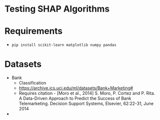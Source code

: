 # Testing SHAP Algorithms


# Requirements
- ```pip install scikit-learn matplotlib numpy pandas```

# Datasets
- Bank
    - Classification
    - https://archive.ics.uci.edu/ml/datasets/Bank+Marketing#
    - Requires citation - [Moro et al., 2014] S. Moro, P. Cortez and P. Rita. A Data-Driven Approach to Predict the Success of Bank 
    Telemarketing. Decision Support Systems, Elsevier, 62:22-31, June 2014
- 

